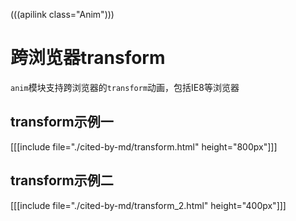 (((apilink class="Anim")))

# 跨浏览器transform

`anim`模块支持跨浏览器的`transform`动画，包括IE8等浏览器

## transform示例一
[[[include file="./cited-by-md/transform.html" height="800px"]]]

## transform示例二
[[[include file="./cited-by-md/transform_2.html" height="400px"]]]
